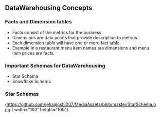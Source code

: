 ## DataWarehousing Concepts

### Facts and Dimension tables

- Facts consist of the metrics for the business.
- Dimensions are data points that provide description to metrics.
- Each dimension table will have one or more fact table.
- Example in a restaurant menu item names are dimensions and
  menu item prices are facts.

### Important Schemas for DataWarehousing
- Star Schema
- Snowflake Schema


### Star Schemas

(https://github.com/jehanjoshi007/MediaAssets/blob/master/StarSchema.png | width="100" height="100")
